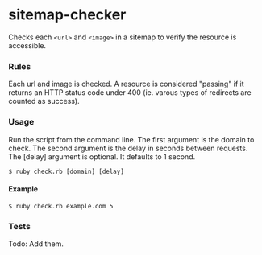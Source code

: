 sitemap-checker
===============

Checks each `<url>` and `<image>` in a sitemap to verify the resource is accessible.

### Rules ###

Each url and image is checked.  A resource is considered "passing" if it returns an HTTP status code under 400 (ie. varous types of redirects are counted as success).

### Usage ###

Run the script from the command line.  The first argument is the domain to check.  The second argument is the delay in seconds between requests.  The [delay] argument is optional.  It defaults to 1 second.

	$ ruby check.rb [domain] [delay]

#### Example #####

	$ ruby check.rb example.com 5

### Tests ###

Todo: Add them.


